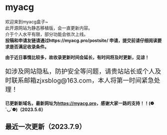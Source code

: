 # myacg
欢迎来到myacg盒子~</br>
此开源网站为静态移植版，会一直更新内容。</br>
介于个人水平有限，部分功能会依次上线。</br>
<b>投稿和申请友链请通过https://myacg.pro/postsite/ 申请，提交前请仔细阅读要求是否满足收录条件。</b>
<p></p>
<b>由于近日事情比较多，故收录更新时间会延长，有时间将及时更新，见谅！</b>

<p style="font-size: 20px">如涉及网站隐私，防护安全等问题，请贵站站长或个人及时联系邮箱zjxsblog@163.com，本人将第一时间紧急处理！</p>


<b>已更新新域名，最新网址为<b>https://myacg.pro</b>，感谢大家一路的支持！！(❁´◡`❁)（2023.5.6）</b>

## 最近一次更新（2023.7.9）
